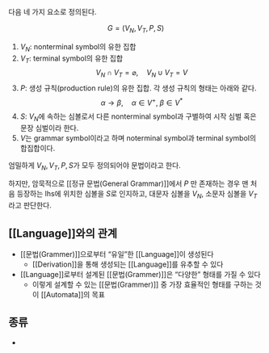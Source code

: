 
다음 네 가지 요소로 정의된다.

$$G = (V_N, V_T, P, S)$$

1. $V_N$: nonterminal symbol의 유한 집합
2. $V_T$: terminal symbol의 유한 집합$$V_N\; \cap \; V_T = \varnothing, \quad V_N \; \cup \; V_T = V $$
3. $P$: 생성 규칙(production rule)의 유한 집합. 각 생성 규칙의 형태는 아래와 같다. $$\alpha \rightarrow \beta, \quad \alpha \in V^+, \; \beta \in V^*$$
4. $S$: $V_N$에 속하는 심볼로서 다른 nonterminal symbol과 구별하여 시작 심벌 혹은 문장 심벌이라 한다.
5. $V$는 grammar symbol이라고 하며 noterminal symbol과 terminal symbol의 합집합이다. 


엄밀하게 $V_N, V_T, P, S$가 모두 정의되어야 문법이라고 한다. 

하지만, 암묵적으로 [[정규 문법(General Grammar)]]에서 $P$ 만 존재하는 경우 맨 처음 등장하는 lhs에 위치한 심볼을 $S$로 인지하고, 대문자 심볼을 $V_N$, 소문자 심볼을 $V_T$라고 판단한다. 

## **[[Language]]와의 관계**

+ [[문법(Grammer)]]으로부터 “유일”한 [[Language]]이 생성된다
	+ [[Derivation]]을 통해 생성되는 [[Language]]를 유추할 수 있다 
+ [[Language]]로부터 설계된 [[문법(Grammer)]]은 “다양한” 형태를 가질 수 있다
	+ 이렇게 설계할 수 있는 [[문법(Grammer)]] 중 가장 효율적인 형태를 구하는 것이 [[Automata]]의 목표


## **종류**

+ 



